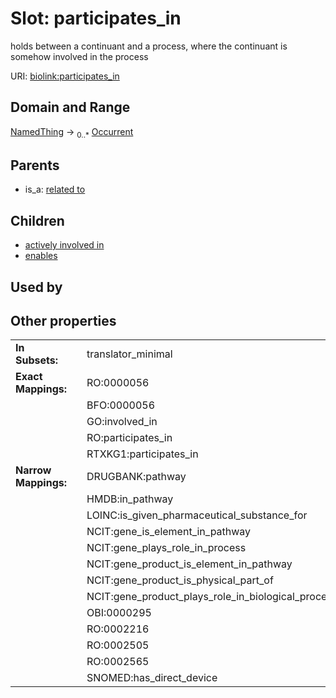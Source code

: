 
# Slot: participates_in


holds between a continuant and a process, where the continuant is somehow involved in the process

URI: [biolink:participates_in](https://w3id.org/biolink/vocab/participates_in)


## Domain and Range

[NamedThing](NamedThing.md) &#8594;  <sub>0..*</sub> [Occurrent](Occurrent.md)

## Parents

 *  is_a: [related to](related_to.md)

## Children

 *  [actively involved in](actively_involved_in.md)
 *  [enables](enables.md)

## Used by


## Other properties

|  |  |  |
| --- | --- | --- |
| **In Subsets:** | | translator_minimal |
| **Exact Mappings:** | | RO:0000056 |
|  | | BFO:0000056 |
|  | | GO:involved_in |
|  | | RO:participates_in |
|  | | RTXKG1:participates_in |
| **Narrow Mappings:** | | DRUGBANK:pathway |
|  | | HMDB:in_pathway |
|  | | LOINC:is_given_pharmaceutical_substance_for |
|  | | NCIT:gene_is_element_in_pathway |
|  | | NCIT:gene_plays_role_in_process |
|  | | NCIT:gene_product_is_element_in_pathway |
|  | | NCIT:gene_product_is_physical_part_of |
|  | | NCIT:gene_product_plays_role_in_biological_process |
|  | | OBI:0000295 |
|  | | RO:0002216 |
|  | | RO:0002505 |
|  | | RO:0002565 |
|  | | SNOMED:has_direct_device |

